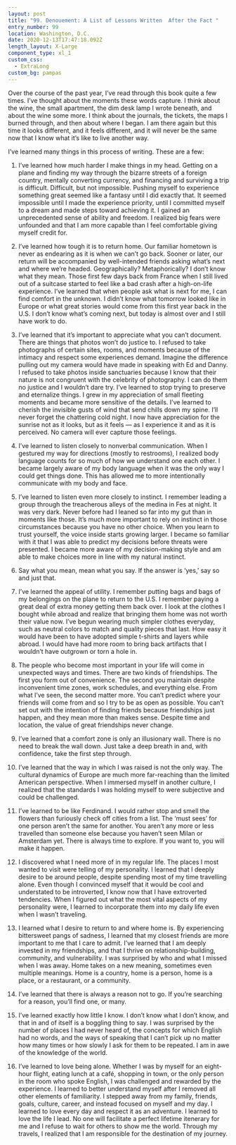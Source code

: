 ```yaml
---
layout: post
title: "99. Denouement: A List of Lessons Written  After the Fact "
entry_number: 99
location: Washington, D.C.
date: 2020-12-13T17:47:18.092Z
length_layout: X-Large
component_type: xl_1
custom_css:
  - ExtraLong
custom_bg: pampas
---
```

Over the course of the past year, I’ve read through this book quite a few times. I’ve thought about the moments these words capture. I think about the wine, the small apartment, the dim desk lamp I wrote beneath, and about the wine some more. I think about the journals, the tickets, the maps I burned through, and then about where I began. I am there again but this time it looks different, and it feels different, and it will never be the same now that I know what it’s like to live another way.

I’ve learned many things in this process of writing. These are a few: 

1. I’ve learned how much harder I make things in my head. Getting on a plane and finding my way through the bizarre streets of a foreign country, mentally converting currency, and financing and surviving a trip is difficult. Difficult, but not impossible. Pushing myself to experience something great seemed like a fantasy until I did exactly that. It seemed impossible until I made the experience priority, until I committed myself to a dream and made steps toward achieving it. I gained an unprecedented sense of ability and freedom. I realized big fears were unfounded and that I am more capable than I feel comfortable giving myself credit for.

2. I’ve learned how tough it is to return home. Our familiar hometown is never as endearing as it is when we can’t go back. Sooner or later, our return will be accompanied by well-intended friends asking what’s next and where we’re headed. Geographically? Metaphorically? I don’t know what they mean. Those first few days back from France when I still lived out of a suitcase started to feel like a bad crash after a high-on-life experience. I’ve learned that when people ask what is next for me, I can find comfort in the unknown. I didn’t know what tomorrow looked like in Europe or what great stories would come from this first year back in the U.S. I don’t know what’s coming next, but today is almost over and I still have work to do.

3. I’ve learned that it’s important to appreciate what you can’t document. There are things that photos won’t do justice to. I refused to take photographs of certain sites, rooms, and moments because of the intimacy and respect some experiences demand. Imagine the difference pulling out my camera would have made in speaking with Ed and Danny. I refused to take photos inside sanctuaries because I know that their nature is not congruent with the celebrity of photography. I can do them no justice and I wouldn’t dare try. I’ve learned to stop trying to preserve and eternalize things. I grew in my appreciation of small fleeting moments and became more sensitive of the details. I’ve learned to cherish the invisible gusts of wind that send chills down my spine. I’ll never forget the chattering cold night. I now have appreciation for the sunrise not as it looks, but as it feels — as I experience it and as it is perceived. No camera will ever capture those feelings.

4. I’ve learned to listen closely to nonverbal communication. When I gestured my way for directions (mostly to restrooms), I realized body language counts for so much of how we understand one each other. I became largely aware of my body language when it was the only way I could get things done. This has allowed me to more intentionally communicate with my body and face.

5. I’ve learned to listen even more closely to instinct. I remember leading a group through the treacherous alleys of the medina in Fes at night. It was very dark. Never before had I leaned so far into my gut than in moments like those. It’s much more important to rely on instinct in those circumstances because you have no other choice. When you learn to trust yourself, the voice inside starts growing larger. I became so familiar with it that I was able to predict my decisions before threats were presented. I became more aware of my decision-making style and am able to make choices more in line with my natural instinct.

6. Say what you mean, mean what you say. If the answer is ‘yes,’ say so and just that.

7. I’ve learned the appeal of utility. I remember putting bags and bags of my belongings on the plane to return to the U.S. I remember paying a great deal of extra money getting them back over. I look at the clothes I bought while abroad and realize that bringing them home was not worth their value now. I’ve begun wearing much simpler clothes everyday, such as neutral colors to match and quality pieces that last. How easy it would have been to have adopted simple t-shirts and layers while abroad. I would have had more room to bring back artifacts that I wouldn’t have outgrown or torn a hole in. 

8. The people who become most important in your life will come in unexpected ways and times. There are two kinds of friendships. The first you form out of convenience. The second you maintain despite inconvenient time zones, work schedules, and everything else. From what I’ve seen, the second matter more. You can’t predict where your friends will come from and so I try to be as open as possible. You can’t set out with the intention of finding friends because friendships just happen, and they mean more than makes sense. Despite time and location, the value of great friendships never change. 

9. I’ve learned that a comfort zone is only an illusionary wall. There is no need to break the wall down. Just take a deep breath in and, with confidence, take the first step through.

10. I’ve learned that the way in which I was raised is not the only way. The cultural dynamics of Europe are much more far-reaching than the limited American perspective. When I immersed myself in another culture, I realized that the standards I was holding myself to were subjective and could be challenged. 

11. I’ve learned to be like Ferdinand. I would rather stop and smell the flowers than furiously check off cities from a list. The ‘must sees’ for one person aren’t the same for another. You aren’t any more or less travelled than someone else because you haven’t seen Milan or Amsterdam yet. There is always time to explore. If you want to, you will make it happen.

12. I discovered what I need more of in my regular life. The places I most wanted to visit were telling of my personality. I learned that I deeply desire to be around people, despite spending most of my time travelling alone. Even though I convinced myself that it would be cool and understated to be introverted, I know now that I have extroverted tendencies. When I figured out what the most vital aspects of my personality were, I learned to incorporate them into my daily life even when I wasn’t traveling. 

13. I learned what I desire to return to and where home is. By experiencing bittersweet pangs of sadness, I learned that my closest friends are more important to me that I care to admit. I’ve learned that I am deeply invested in my friendships, and that I thrive on relationship-building, community, and vulnerability. I was surprised by who and what I missed when I was away. Home takes on a new meaning, sometimes even multiple meanings. Home is a country, home is a person, home is a place, or a restaurant, or a community.

14. I’ve learned that there is always a reason not to go. If you’re searching for a reason, you’ll find one, or many.

15. I’ve learned exactly how little I know. I don’t know what I don’t know, and that in and of itself is a boggling thing to say. I was surprised by the number of places I had never heard of, the concepts for which English had no words, and the ways of speaking that I can’t pick up no matter how many times or how slowly I ask for them to be repeated. I am in awe of the knowledge of the world.

16. I’ve learned to love being alone. Whether I was by myself for an eight-hour flight, eating lunch at a café, shopping in town, or the only person in the room who spoke English, I was challenged and rewarded by the experience. I learned to better understand myself after I removed all other elements of familiarity. I stepped away from my family, friends, goals, culture, career, and instead focused on myself and my day. I learned to love every day and respect it as an adventure. 
I learned to love the life I lead. No one will facilitate a perfect lifetime itenerary for me and I refuse to wait for others to show me the world. Through my travels, I realized that I am responsible for the destination of my journey.